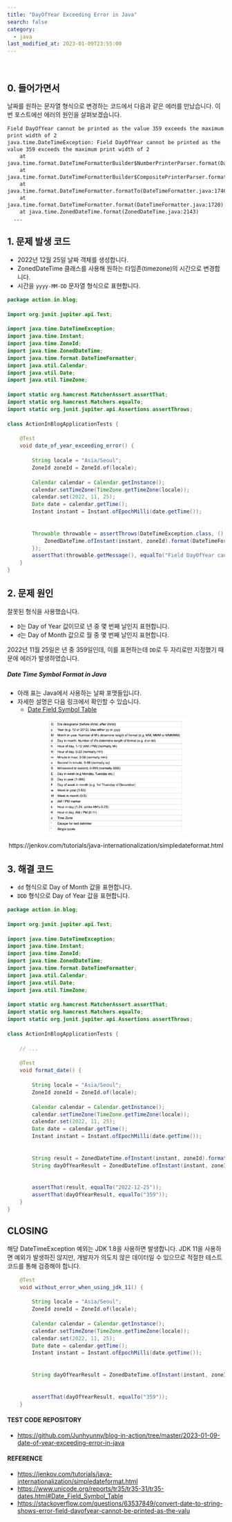 ```yaml
---
title: "DayOfYear Exceeding Error in Java"
search: false
category:
  - java
last_modified_at: 2023-01-09T23:55:00
---
```


<br/>

## 0. 들어가면서

날짜를 원하는 문자열 형식으로 변경하는 코드에서 다음과 같은 에러를 만났습니다. 
이번 포스트에선 에러의 원인을 살펴보겠습니다. 

```
Field DayOfYear cannot be printed as the value 359 exceeds the maximum print width of 2
java.time.DateTimeException: Field DayOfYear cannot be printed as the value 359 exceeds the maximum print width of 2
    at java.time.format.DateTimeFormatterBuilder$NumberPrinterParser.format(DateTimeFormatterBuilder.java:2559)
    at java.time.format.DateTimeFormatterBuilder$CompositePrinterParser.format(DateTimeFormatterBuilder.java:2190)
    at java.time.format.DateTimeFormatter.formatTo(DateTimeFormatter.java:1746)
    at java.time.format.DateTimeFormatter.format(DateTimeFormatter.java:1720)
    at java.time.ZonedDateTime.format(ZonedDateTime.java:2143)
  ...
```

## 1. 문제 발생 코드

* 2022년 12월 25일 날짜 객체를 생성합니다. 
* ZonedDateTime 클래스를 사용해 원하는 타임존(timezone)의 시간으로 변경합니다. 
* 시간을 `yyyy-MM-DD` 문자열 형식으로 표현합니다.

```java
package action.in.blog;

import org.junit.jupiter.api.Test;

import java.time.DateTimeException;
import java.time.Instant;
import java.time.ZoneId;
import java.time.ZonedDateTime;
import java.time.format.DateTimeFormatter;
import java.util.Calendar;
import java.util.Date;
import java.util.TimeZone;

import static org.hamcrest.MatcherAssert.assertThat;
import static org.hamcrest.Matchers.equalTo;
import static org.junit.jupiter.api.Assertions.assertThrows;

class ActionInBlogApplicationTests {

    @Test
    void date_of_year_exceeding_error() {

        String locale = "Asia/Seoul";
        ZoneId zoneId = ZoneId.of(locale);

        Calendar calendar = Calendar.getInstance();
        calendar.setTimeZone(TimeZone.getTimeZone(locale));
        calendar.set(2022, 11, 25);
        Date date = calendar.getTime();
        Instant instant = Instant.ofEpochMilli(date.getTime());


        Throwable throwable = assertThrows(DateTimeException.class, () -> {
            ZonedDateTime.ofInstant(instant, zoneId).format(DateTimeFormatter.ofPattern("yyyy-MM-DD"));
        });
        assertThat(throwable.getMessage(), equalTo("Field DayOfYear cannot be printed as the value 359 exceeds the maximum print width of 2"));
    }
}
```

## 2. 문제 원인

잘못된 형식을 사용했습니다. 

* `D`는 Day of Year 값이므로 년 중 몇 번째 날인지 표현합니다.
* `d`는 Day of Month 값으로 월 중 몇 번째 날인지 표현합니다.

2022년 11월 25일은 년 중 359일인데, 이를 표현하는데 `DD`로 두 자리로만 지정했기 때문에 에러가 발생하였습니다. 

##### Date Time Symbol Format in Java

* 아래 표는 Java에서 사용하는 날짜 포맷들입니다.
* 자세한 설명은 다음 링크에서 확인할 수 있습니다. 
    * [Date Field Symbol Table][date-time-symbol-table-link]

<p align="center">
    <img src="/images/date-of-year-exceeding-error-in-java-1.JPG" width="65%">
</p>
<center>https://jenkov.com/tutorials/java-internationalization/simpledateformat.html</center>

## 3. 해결 코드

* `dd` 형식으로 Day of Month 값을 표현합니다.
* `DDD` 형식으로 Day of Year 값을 표현합니다. 

```java
package action.in.blog;

import org.junit.jupiter.api.Test;

import java.time.DateTimeException;
import java.time.Instant;
import java.time.ZoneId;
import java.time.ZonedDateTime;
import java.time.format.DateTimeFormatter;
import java.util.Calendar;
import java.util.Date;
import java.util.TimeZone;

import static org.hamcrest.MatcherAssert.assertThat;
import static org.hamcrest.Matchers.equalTo;
import static org.junit.jupiter.api.Assertions.assertThrows;

class ActionInBlogApplicationTests {

    // ...

    @Test
    void format_date() {

        String locale = "Asia/Seoul";
        ZoneId zoneId = ZoneId.of(locale);

        Calendar calendar = Calendar.getInstance();
        calendar.setTimeZone(TimeZone.getTimeZone(locale));
        calendar.set(2022, 11, 25);
        Date date = calendar.getTime();
        Instant instant = Instant.ofEpochMilli(date.getTime());


        String result = ZonedDateTime.ofInstant(instant, zoneId).format(DateTimeFormatter.ofPattern("yyyy-MM-dd"));
        String dayOfYearResult = ZonedDateTime.ofInstant(instant, zoneId).format(DateTimeFormatter.ofPattern("DDD"));


        assertThat(result, equalTo("2022-12-25"));
        assertThat(dayOfYearResult, equalTo("359"));
    }
}
```

## CLOSING

해당 DateTimeException 예외는 JDK 1.8을 사용하면 발생합니다. 
JDK 11을 사용하면 예외가 발생하진 않지만, 개발자가 의도치 않은 데이터일 수 있으므로 적절한 테스트 코드를 통해 검증해야 합니다. 

```java
    @Test
    void without_error_when_using_jdk_11() {

        String locale = "Asia/Seoul";
        ZoneId zoneId = ZoneId.of(locale);

        Calendar calendar = Calendar.getInstance();
        calendar.setTimeZone(TimeZone.getTimeZone(locale));
        calendar.set(2022, 11, 25);
        Date date = calendar.getTime();
        Instant instant = Instant.ofEpochMilli(date.getTime());


        String dayOfYearResult = ZonedDateTime.ofInstant(instant, zoneId).format(DateTimeFormatter.ofPattern("D"));


        assertThat(dayOfYearResult, equalTo("359"));
    }
```

#### TEST CODE REPOSITORY

* <https://github.com/Junhyunny/blog-in-action/tree/master/2023-01-09-date-of-year-exceeding-error-in-java>

#### REFERENCE

* <https://jenkov.com/tutorials/java-internationalization/simpledateformat.html>
* <https://www.unicode.org/reports/tr35/tr35-31/tr35-dates.html#Date_Field_Symbol_Table>
* <https://stackoverflow.com/questions/63537849/convert-date-to-string-shows-error-field-dayofyear-cannot-be-printed-as-the-valu>

[date-time-symbol-table-link]: https://www.unicode.org/reports/tr35/tr35-31/tr35-dates.html#Date_Field_Symbol_Table